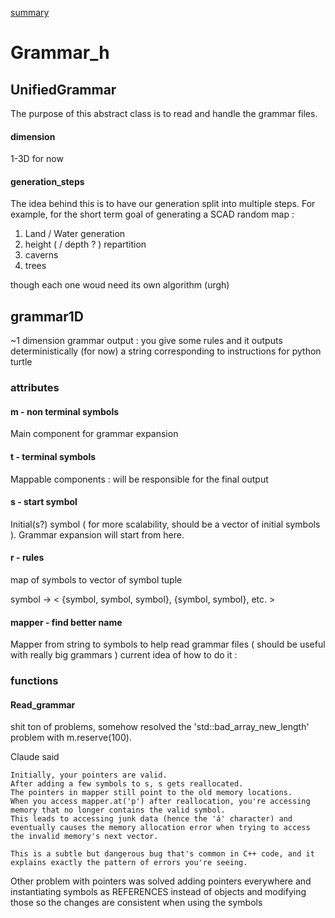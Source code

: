 [summary](main_doc.md)
# Grammar_h

## UnifiedGrammar

The purpose of this abstract class is to read and handle the grammar files.

#### dimension
1-3D for now 

#### generation_steps
The idea behind this is to have our generation split into multiple steps. For example, for the short term goal of generating a SCAD random map : 
 1. Land / Water generation
 2. height ( / depth ? ) repartition
 3. caverns 
 4. trees

though each one woud need its own algorithm (urgh)








## grammar1D
~1 dimension grammar output : you give some rules and it outputs deterministically (for now) a string corresponding to instructions for python turtle



### attributes

#### m - non terminal symbols
Main component for grammar expansion

#### t - terminal symbols
Mappable components :
will be responsible for the final output

#### s - start symbol
Initial(s?) symbol ( for more scalability, should be a vector of initial symbols ).
Grammar expansion will start from here.

#### r - rules 
map of symbols to vector of symbol tuple

symbol -> < {symbol, symbol, symbol}, {symbol, symbol}, etc. >

#### mapper - find better name
Mapper from string to symbols to help read grammar files ( should be useful with really big grammars )
current idea of how to do it :

### functions

#### Read_grammar

shit ton of problems, somehow resolved the 'std::bad_array_new_length' problem with m.reserve(100).

Claude said 
```
Initially, your pointers are valid.
After adding a few symbols to s, s gets reallocated.
The pointers in mapper still point to the old memory locations.
When you access mapper.at('p') after reallocation, you're accessing memory that no longer contains the valid symbol.
This leads to accessing junk data (hence the 'á' character) and eventually causes the memory allocation error when trying to access the invalid memory's next vector.

This is a subtle but dangerous bug that's common in C++ code, and it explains exactly the pattern of errors you're seeing.
```


Other problem with pointers was solved adding pointers everywhere and instantiating symbols as REFERENCES instead of objects and modifying those so the changes are consistent when using the symbols